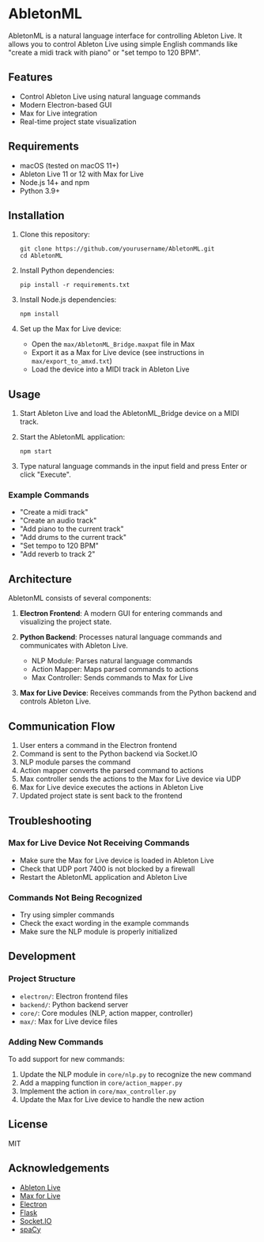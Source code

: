 # AbletonML

AbletonML is a natural language interface for controlling Ableton Live. It allows you to control Ableton Live using simple English commands like "create a midi track with piano" or "set tempo to 120 BPM".

## Features

- Control Ableton Live using natural language commands
- Modern Electron-based GUI
- Max for Live integration
- Real-time project state visualization

## Requirements

- macOS (tested on macOS 11+)
- Ableton Live 11 or 12 with Max for Live
- Node.js 14+ and npm
- Python 3.9+

## Installation

1. Clone this repository:
   ```
   git clone https://github.com/yourusername/AbletonML.git
   cd AbletonML
   ```

2. Install Python dependencies:
   ```
   pip install -r requirements.txt
   ```

3. Install Node.js dependencies:
   ```
   npm install
   ```

4. Set up the Max for Live device:
   - Open the `max/AbletonML_Bridge.maxpat` file in Max
   - Export it as a Max for Live device (see instructions in `max/export_to_amxd.txt`)
   - Load the device into a MIDI track in Ableton Live

## Usage

1. Start Ableton Live and load the AbletonML_Bridge device on a MIDI track.

2. Start the AbletonML application:
   ```
   npm start
   ```

3. Type natural language commands in the input field and press Enter or click "Execute".

### Example Commands

- "Create a midi track"
- "Create an audio track"
- "Add piano to the current track"
- "Add drums to the current track"
- "Set tempo to 120 BPM"
- "Add reverb to track 2"

## Architecture

AbletonML consists of several components:

1. **Electron Frontend**: A modern GUI for entering commands and visualizing the project state.

2. **Python Backend**: Processes natural language commands and communicates with Ableton Live.
   - NLP Module: Parses natural language commands
   - Action Mapper: Maps parsed commands to actions
   - Max Controller: Sends commands to Max for Live

3. **Max for Live Device**: Receives commands from the Python backend and controls Ableton Live.

## Communication Flow

1. User enters a command in the Electron frontend
2. Command is sent to the Python backend via Socket.IO
3. NLP module parses the command
4. Action mapper converts the parsed command to actions
5. Max controller sends the actions to the Max for Live device via UDP
6. Max for Live device executes the actions in Ableton Live
7. Updated project state is sent back to the frontend

## Troubleshooting

### Max for Live Device Not Receiving Commands

- Make sure the Max for Live device is loaded in Ableton Live
- Check that UDP port 7400 is not blocked by a firewall
- Restart the AbletonML application and Ableton Live

### Commands Not Being Recognized

- Try using simpler commands
- Check the exact wording in the example commands
- Make sure the NLP module is properly initialized

## Development

### Project Structure

- `electron/`: Electron frontend files
- `backend/`: Python backend server
- `core/`: Core modules (NLP, action mapper, controller)
- `max/`: Max for Live device files

### Adding New Commands

To add support for new commands:

1. Update the NLP module in `core/nlp.py` to recognize the new command
2. Add a mapping function in `core/action_mapper.py`
3. Implement the action in `core/max_controller.py`
4. Update the Max for Live device to handle the new action

## License

MIT

## Acknowledgements

- [Ableton Live](https://www.ableton.com/en/live/)
- [Max for Live](https://www.ableton.com/en/live/max-for-live/)
- [Electron](https://www.electronjs.org/)
- [Flask](https://flask.palletsprojects.com/)
- [Socket.IO](https://socket.io/)
- [spaCy](https://spacy.io/) 